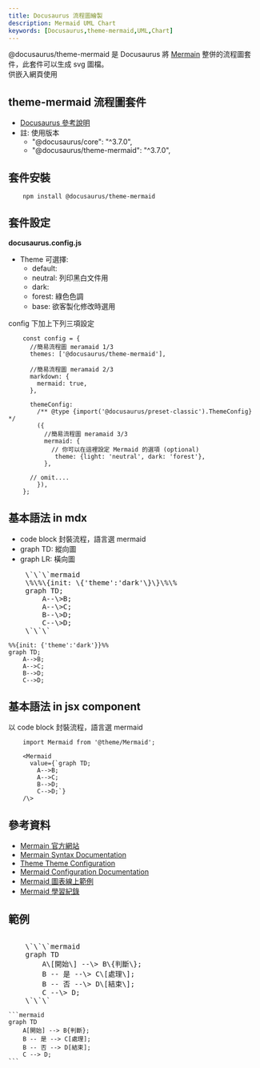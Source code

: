 ```yaml
---
title: Docusaurus 流程圖繪製
description: Mermaid UML Chart
keywords: [Docusaurus,theme-mermaid,UML,Chart] 
---
```


 @docusaurus/theme-mermaid 是 Docusaurus 將 [Mermain](https://mermaid.js.org/) 整併的流程圖套件，此套件可以生成 svg 圖檔。  
 供嵌入網頁使用


## theme-mermaid 流程圖套件
* [Docusaurus 參考說明](https://docusaurus.io/docs/next/markdown-features/diagrams)
* 註: 使用版本
    * "@docusaurus/core": "^3.7.0",
    * "@docusaurus/theme-mermaid": "^3.7.0",

## 套件安裝

```
    npm install @docusaurus/theme-mermaid
```

## 套件設定

__docusaurus.config.js__
* Theme 可選擇:
    * default: 
    * neutral: 列印黑白文件用
    * dark:  
    * forest: 綠色色調 
    * base: 欲客製化修改時選用 

config 下加上下列三項設定

```
    const config = {
      //簡易流程圖 meramaid 1/3
      themes: ['@docusaurus/theme-mermaid'],
      
      //簡易流程圖 meramaid 2/3
      markdown: {
        mermaid: true,
      },
    
      themeConfig:
        /** @type {import('@docusaurus/preset-classic').ThemeConfig} */
        ({
          //簡易流程圖 meramaid 3/3
          mermaid: {
            // 你可以在這裡設定 Mermaid 的選項 (optional)
             theme: {light: 'neutral', dark: 'forest'},
          },
      
      // omit....    
        }),
    };
```

## 基本語法 in mdx

* code block 封裝流程，語言選 mermaid
* graph TD: 縱向圖
* graph LR: 橫向圖

<pre>
    \`\`\`mermaid
    \%\%\{init: \{'theme':'dark'\}\}\%\%
    graph TD;
        A--\>B;
        A--\>C;
        B--\>D;
        C--\>D;
    \`\`\`
</pre>

```mermaid
%%{init: {'theme':'dark'}}%%
graph TD;
    A-->B;
    A-->C;
    B-->D;
    C-->D;
```

## 基本語法 in jsx component

以 code block 封裝流程，語言選 mermaid

```
    import Mermaid from '@theme/Mermaid';
    
    <Mermaid
      value={`graph TD;
        A-->B;
        A-->C;
        B-->D;
        C-->D;`}
    /\>
```


## 參考資料
* [Mermain 官方網站](https://mermaid.js.org/)
* [Mermain Syntax Documentation](https://mermaid.js.org/intro/syntax-reference.html)
* [Theme Theme Configuration](https://mermaid.js.org/config/theming.html)
* [Mermaid Configuration Documentation](https://mermaid.js.org/config/configuration.html)
* [Mermaid 圖表線上範例](https://mermaid.live/)
* [Mermaid 學習紀錄](../Tools/Mermaid)


## 範例

<pre>    
    \`\`\`mermaid
    graph TD
        A\[開始\] --\> B\{判斷\};
        B -- 是 --\> C\[處理\];
        B -- 否 --\> D\[結束\];
        C --\> D;
    \`\`\`
</pre>    

    ```mermaid
    graph TD
        A[開始] --> B{判斷};
        B -- 是 --> C[處理];
        B -- 否 --> D[結束];
        C --> D;
    ```